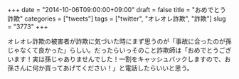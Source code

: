 +++
date = "2014-10-06T09:00:00+09:00"
draft = false
title = "おめでとう詐欺"
categories = ["tweets"]
tags = ["twitter", "オレオレ詐欺", "詐欺"]
slug = "3773"
+++

オレオレ詐欺の被害者が詐欺に気づいた時にまず思うのが「事故に合ったのが孫じゃなくて良かった」らしい。だったらいっそのこと詐欺師は「おめでとうございます！実は孫じゃありませんでした！一割をキャッシュバックしますので、お孫さんに何か買ってあげてください！」と電話したらいいと思う。
